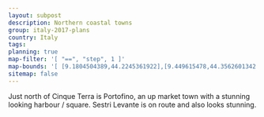 ```yaml
---
layout: subpost
description: Northern coastal towns
group: italy-2017-plans
country: Italy
tags: 
planning: true
map-filter: '[ "==", "step", 1 ]'
map-bounds: '[ [9.1804504389,44.2245361922],[9.449615478,44.3562601342 ]]'
sitemap: false
---
```


Just north of Cinque Terra is Portofino, an up market town with a stunning looking harbour / square. Sestri Levante is on route and also looks stunning.